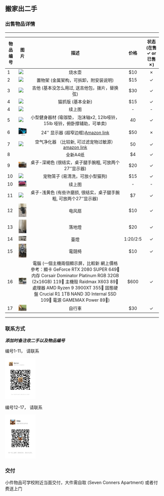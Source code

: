 ## 搬家出二手

### 出售物品详情

----------------------------------------------------------------
|物品编号 | 图片        | 描述           | 价格  | 状态 (在售 &check; or 已售 &cross;) |
| -------------| ------------- |:-------------:|:-----:| :---:|
|1| <img src="figs/1455159187.jpg" width="100"/> | 烧水壶 |    $10 |&cross;|
|2| <img src="figs/1528874768.jpg" width="100"/> | 置物架 (金属架构，可拆卸，附安装说明) |    $15 |&check;|
|3| <img src="figs/1574341679.jpg" width="100"/> | 吉他 (基本没怎么用过, 送吉他包，拨片，替换弦) |    $30 |&check;|
|4| <img src="figs/1608653033.jpg" width="100"/> | 猫抓版 (基本全新) |    $15 |&check;|
|4| <img src="figs/1919758945.jpg" width="100"/> | 续上图 |    - |-|
|5| <img src="figs/1719484373.jpg" width="100"/> | 小型健身器材 (瑜珈垫， 泡沫轴x2, 12lb哑铃，15lb 哑铃，俯卧撑辅助，可单卖) |   40 |&check;|
|6| <img src="figs/81swpXrZVhL._AC_SX466_.jpg" width="100"/>| 24'' 显示器 (超窄边框)[Amazon link](https://www.amazon.com/dp/B07CK4W58Y?ref=ppx_yo2ov_dt_b_product_details&th=1)| $50 |&cross;|
|7| <img src="figs/691832423.jpg" width="100"/> | 空气净化器 （比较新, 可过滤宠物过敏源）[amazon link](https://www.amazon.com/dp/B00895ICIK?psc=1&ref=ppx_yo2ov_dt_b_product_details) |   50 |&check;|
|8| | 全新A4纸 | $4 |&check;|
|9| <img src="figs/1447377112.jpg" width="100"/> | 桌子-深褐色 (很结实，桌子腿手腕粗, 可放两个27‘’显示器) | $20 |&check;|
|10| <img src="figs/2099488419.jpg" width="100"/> | 宠物笼子 (易清洗，可放小型猫狗) |    $15 |&check;|
|10| <img src="figs/312021387.jpg" width="100"/> | 续上图 |   -  | - |
|11| <img src="figs/1502848606.jpg" width="100"/> | 桌子-浅黄色 (有些许磨损, 很结实，桌子腿手腕粗, 可放两个27‘’显示器) | $7 |&check;|
|12| <img src="figs/2024-07-12_18-55_3.png" width="100"/> | 电风扇 |   $10 |&check;|
|13| <img src="figs/2024-07-12_18-55_2.png" width="100"/> | 落地燈 |   $20 |&check;|
|14| <img src="figs/2024-07-12_18-55_1.png" width="100"/> | 臺燈 |   1:$20 / 2:$5 |&check;|
|15| <img src="figs/2024-07-12_18-55.png" width="100"/> | 電競椅 |   $10 |&check;|
|16| <img src="figs/2024-07-12_18-54.png" width="100"/> | 電腦 (一個主機兩個顯示屏，比較新 網上價格參考：顯卡 GeForce RTX 2080 SUPER 649🔪 内存 Corsair Dominator Platinum RGB 32GB (2x16GB) 119🔪 主機殼  Raidmax  X603 89🔪 處理器 AMD Ryzen 9 3900XT 355🔪 固態硬盤 Crucial R1 1TB NAND 3D Internal SSD 109🔪 電源 GAMEMAX Power 89🔪)|   $600 |&check;|
|17| <img src="figs/2024-07-12_18-54_1.png" width="100"/> | 自行車 |   $30 |&check;|
----------------------------------------------------------------


### 联系方式

***添加时备注收二手以及物品编号***

编号1-11， 请联系


<img src="figs/307744931.jpg" width="100"/> 



编号12-17， 请联系


<img src="figs/1136063567.jpg" width="100"/> 


### 交付
小件物品可学校附近当面交付，大件需自取 (Seven Conners Apartment) 或者付费送上门